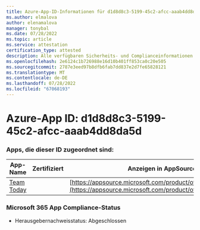 ```yaml
---
title: Azure-App-ID-Informationen für d1d8d8c3-5199-45c2-afcc-aaab4dd8da5d
ms.author: elmalova
author: elenamalova
manager: tonybal
ms.date: 07/28/2022
ms.topic: article
ms.service: attestation
certification_type: attested
description: Alle verfügbaren Sicherheits- und Complianceinformationen für d1d8d8c3-5199-45c2-afcc-aaab4dd8da5d.
ms.openlocfilehash: 2e6124c1b726988e16d10b401ff853ca0c20e505
ms.sourcegitcommit: 2787e3eed97b8dfb6fab7dd837e2d7fe65828121
ms.translationtype: MT
ms.contentlocale: de-DE
ms.lasthandoff: 07/28/2022
ms.locfileid: "67068193"
---
```

# <a name="azure-app-id-d1d8d8c3-5199-45c2-afcc-aaab4dd8da5d"></a>Azure-App ID: d1d8d8c3-5199-45c2-afcc-aaab4dd8da5d


### <a name="apps-associated-with-this-id"></a>Apps, die dieser ID zugeordnet sind:
| **App-Name** | **Zertifiziert** | **Anzeigen in AppSource** |
|--------------|---------------|-----------------------|
| [Team Today](../forward/WA200003572.md) |  | [https://appsource.microsoft.com/product/office/WA200003572](https://appsource.microsoft.com/product/office/WA200003572) |

### <a name="microsoft-365-app-compliance-status"></a>Microsoft 365 App Compliance-Status
- Herausgebernachweisstatus: Abgeschlossen
